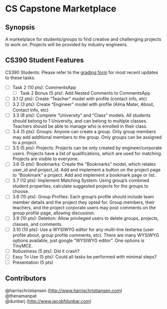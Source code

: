# CS Capstone Marketplace

## Synopsis

A marketplace for students/groups to find creative and challenging projects to work on. Projects will be provided by industry engineers.  

## CS390 Student Features

CS390 Students: Please refer to the [grading form](https://docs.google.com/document/d/1owkuHpkWHiZVTyX7PPE0SZMQ5wUxfQFdkWwn8CsJHo0/edit?usp=sharing) for most recent updates to these tasks.

- [ ] Task 2 (10 pts): CommentsApp
	- [ ] Task 2 Bonus (5 pts): Add Nested Comments to CommentsApp
- [ ] 3.1 (2 pts): Create “Teacher” model with profile (contact info, etc)
- [ ] 3.2 (3 pts): Create “Engineer” model with profile (Alma Mater, About, Contact Info, etc)
- [ ] 3.3 (8 pts): Complete “University” and “Class” models. All students should belong to 1 University, and can belong to multiple classes. Teachers should be able to manage who is enrolled in their class.
- [ ] 3.4 (5 pts): Groups: Anyone can create a group. Only group members may add additional members to the group. Only groups can be assigned to a project.
- [ ] 3.5 (5 pts): Projects: Projects can be only created by engineer/corporate users. Projects have a list of qualifications, which are used for matching. Projects are visible to everyone.
- [ ] 3.6 (5 pts): Bookmarks: Create the “Bookmarks” model, which relates user_id and project_id. Add and implement a button on the project page to “Bookmark” a project. Add and implement a bookmark page or list.
- [ ] 3.7 (12 pts): Implement Matching System: Using group’s combined student properties, calculate suggested projects for the groups to choose.
- [ ] 3.8 (15 pts): Group Profiles: Each group’s profile should include team member details and the project they opted for. Group members, their teachers, and the project corporate users may post comments on the group profile page, allowing discussion.
- [ ] 3.9 (10 pts): Deletion: Allow privileged users to delete groups, projects, classes, and comments.
- [ ] 3.10 (10 pts): Use a WYSIWYG editor for any multi-line textarea (user profile about, group profile comments, etc). There are many WYSIWYG options available, just google “WYSIWYG editor”. One options is TinyMCE.
- [ ] Robustness (5 pts): Did it crash?
- [ ] Easy To Use (5 pts): Could all tasks be performed with minimal steps?
- [ ] Presentation (5 pts)

## Contributors

@harrischristiansen (http://www.harrischristiansen.com)  
@thenamanpat  
@dunbarj (http://www.jacobfdunbar.com)
